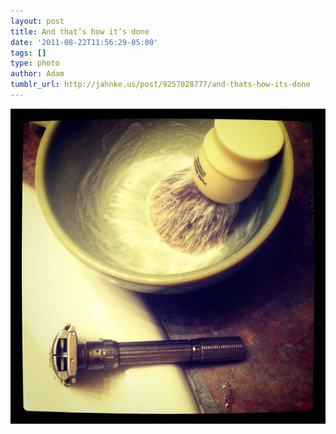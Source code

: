 ```yaml
---
layout: post
title: And that’s how it’s done
date: '2011-08-22T11:56:29-05:00'
tags: []
type: photo
author: Adam
tumblr_url: http://jahnke.us/post/9257028777/and-thats-how-its-done
---
```


![](/media/tumblr_lqcci5EpFF1qga9s2o1_1280.png)
